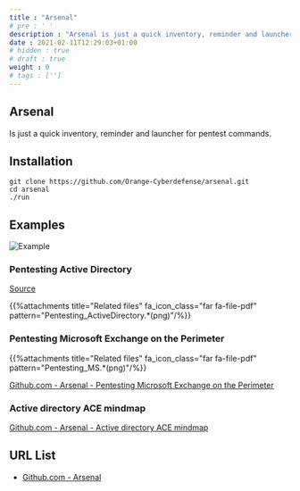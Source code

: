 ```yaml
---
title : "Arsenal"
# pre : ' '
description : "Arsenal is just a quick inventory, reminder and launcher for pentest commands."
date : 2021-02-11T12:29:03+01:00
# hidden : true
# draft : true
weight : 0
# tags : ['']
---
```


## Arsenal

Is just a quick inventory, reminder and launcher for pentest commands.

## Installation

```plain
git clone https://github.com/Orange-Cyberdefense/arsenal.git
cd arsenal
./run
```

## Examples

![Example](images/arsenal.gif)

### Pentesting Active Directory

[Source](https://raw.githubusercontent.com/Orange-Cyberdefense/arsenal/master/mindmap/pentest_ad.png)

{{%attachments title="Related files" fa_icon_class="far fa-file-pdf" pattern="Pentesting_ActiveDirectory.*(png)"/%}}

### Pentesting Microsoft Exchange on the Perimeter

{{%attachments title="Related files" fa_icon_class="far fa-file-pdf" pattern="Pentesting_MS.*(png)"/%}}

[Github.com - Arsenal - Pentesting Microsoft Exchange on the Perimeter](https://raw.githubusercontent.com/Orange-Cyberdefense/arsenal/master/mindmap/Pentesting_MS_Exchange_Server_on_the_Perimeter.png)

### Active directory ACE mindmap

[Github.com - Arsenal - Active directory ACE mindmap](https://raw.githubusercontent.com/Orange-Cyberdefense/arsenal/master/mindmap/ACEs_xmind.png)

## URL List

* [Github.com - Arsenal](https://github.com/Orange-Cyberdefense/arsenal)
